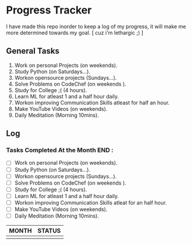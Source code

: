 # Progress Tracker

I have made this repo inorder to keep a log of my progress, it will make me more determined towards  my goal. [ cuz i'm lethargic ;) ]

## General Tasks
1. Work on personal Projects (on weekends).
2. Study Python (on Saturdays...).
3. Workon opensource projects (Sundays...).
4. Solve Problems on CodeChef (on weekends ).
5. Study for College ;( (4 hours).
6. Learn ML for atleast 1 and a half hour daily.
7. Workon improving Communication Skills atleast for half an hour.
8. Make YouTube Videos (on weekends).
9. Daily Meditation (Morning 10mins).

## Log

### Tasks Completed At the Month END :
- [ ] Work on personal Projects (on weekends).
- [ ] Study Python (on Saturdays...).
- [ ] Workon opensource projects (Sundays...).
- [ ] Solve Problems on CodeChef (on weekends ).
- [ ] Study for College ;( (4 hours).
- [ ] Learn ML for atleast 1 and a half hour daily.
- [ ] Workon improving Communication Skills atleat for an half hour.
- [ ] Make YouTube Videos (on weekends).
- [ ] Daily Meditation (Morning 10mins).

|   MONTH    |    STATUS     |
|    :---    |     ---:      |
|            |               |
